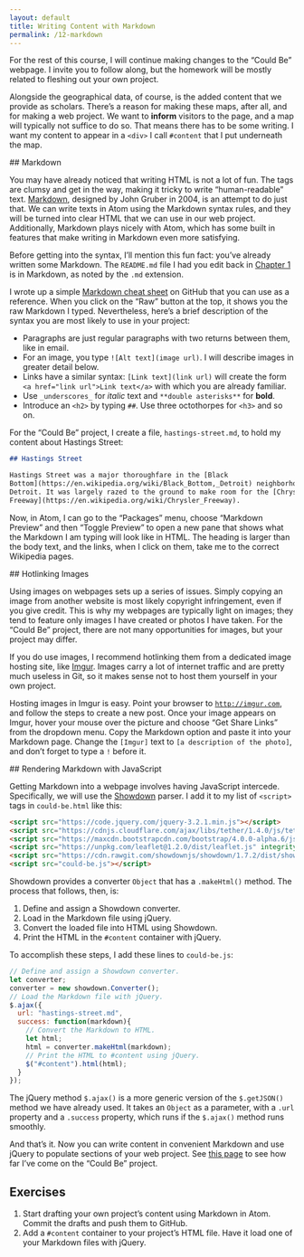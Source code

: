 ```yaml
---
layout: default
title: Writing Content with Markdown
permalink: /12-markdown
---
```


For the rest of this course, I will continue making changes to the “Could Be”
webpage. I invite you to follow along, but the homework will be mostly related
to fleshing out your own project. 

Alongside the geographical data, of course, is the added content that we
provide as scholars. There’s a reason for making these maps, after all, and
for making a web project. We want to **inform** visitors to the page, and a
map will typically not suffice to do so. That means there has to be some
writing. I want my content to appear in a `<div>` I call `#content` that I put
underneath the map.

<section id="markdown">
## Markdown

You may have already noticed that writing HTML is not a lot of fun. The tags
are clumsy and get in the way, making it tricky to write “human-readable”
text. [Markdown](https://daringfireball.net/projects/markdown/), designed by
John Gruber in 2004, is an attempt to do just that. We can write texts in Atom
using the Markdown syntax rules, and they will be turned into clear HTML that
we can use in our web project. Additionally, Markdown plays nicely with Atom,
which has some built in features that make writing in Markdown even more
satisfying.

Before getting into the syntax, I’ll mention this fun fact: you’ve already
written some Markdown. The `README.md` file I had you edit back in [Chapter
1](/1-environment) is in Markdown, as noted by the `.md` extension. 

I wrote up a simple [Markdown cheat
sheet](https://gist.github.com/muziejus/53a24ef58a90599ed8dff18276a9c744) on
GitHub that you can use as a reference. When you click on the “Raw” button at
the top, it shows you the raw Markdown I typed. Nevertheless, here’s a brief
description of the syntax you are most likely to use in your project:

* Paragraphs are just regular paragraphs with two returns between them, like
in email.
* For an image, you type `![Alt text](image url)`. I will describe images in
greater detail below.
* Links have a similar syntax: `[Link text](link url)` will create the form
`<a href="link url">Link text</a>` with which you are already familiar.
* Use `_underscores_` for _italic_ text and `**double asterisks**` for **bold**.
* Introduce an `<h2>` by typing `##`. Use three octothorpes for `<h3>` and so
on.

For the “Could Be” project, I create a file, `hastings-street.md`, to hold my
content about Hastings Street:

```markdown
## Hastings Street

Hastings Street was a major thoroughfare in the [Black
Bottom](https://en.wikipedia.org/wiki/Black_Bottom,_Detroit) neighborhood of
Detroit. It was largely razed to the ground to make room for the [Chrysler
Freeway](https://en.wikipedia.org/wiki/Chrysler_Freeway). 
```

Now, in Atom, I can go to the “Packages” menu, choose “Markdown Preview” and
then “Toggle Preview” to open a new pane that shows what the Markdown I am
typing will look like in HTML. The heading is larger than the body text, and
the links, when I click on them, take me to the correct Wikipedia pages. 
</section>

<section id="hotlinking-images">
## Hotlinking Images

Using images on webpages sets up a series of issues. Simply copying an image
from another website is most likely copyright infringement, even if you give
credit. This is why my webpages are typically light on images; they tend to
feature only images I have created or photos I have taken. For the “Could Be”
project, there are not many opportunities for images, but your project may
differ.

If you do use images, I recommend hotlinking them from a dedicated image
hosting site, like [Imgur](http://imgur.com). Images carry a lot of internet
traffic and are pretty much useless in Git, so it makes sense not to host them
yourself in your own project.

Hosting images in Imgur is easy. Point your browser to
[`http://imgur.com`](http://imgur.com), and follow the steps to create a new
post. Once your image appears on Imgur, hover your mouse over the picture and
choose “Get Share Links” from the dropdown menu. Copy the Markdown option and
paste it into your Markdown page. Change the `[Imgur]` text to `[a
description of the photo]`, and don’t forget to type a `!` before it. 

</section>
<section id="showdown">
## Rendering Markdown with JavaScript

Getting Markdown into a webpage involves having JavaScript intercede.
Specifically, we will use the
[Showdown](https://github.com/showdownjs/showdown) parser. I add it to my list
of `<script>` tags in `could-be.html` like this:

```html
<script src="https://code.jquery.com/jquery-3.2.1.min.js"></script>
<script src="https://cdnjs.cloudflare.com/ajax/libs/tether/1.4.0/js/tether.min.js" integrity="sha384-DztdAPBWPRXSA/3eYEEUWrWCy7G5KFbe8fFjk5JAIxUYHKkDx6Qin1DkWx51bBrb" crossorigin="anonymous"></script>
<script src="https://maxcdn.bootstrapcdn.com/bootstrap/4.0.0-alpha.6/js/bootstrap.min.js" integrity="sha384-vBWWzlZJ8ea9aCX4pEW3rVHjgjt7zpkNpZk+02D9phzyeVkE+jo0ieGizqPLForn" crossorigin="anonymous"></script>
<script src="https://unpkg.com/leaflet@1.2.0/dist/leaflet.js" integrity="sha512-lInM/apFSqyy1o6s89K4iQUKg6ppXEgsVxT35HbzUupEVRh2Eu9Wdl4tHj7dZO0s1uvplcYGmt3498TtHq+log==" crossorigin=""></script>
<script src="https://cdn.rawgit.com/showdownjs/showdown/1.7.2/dist/showdown.min.js"></script>
<script src="could-be.js"></script>
```

Showdown provides a converter `Object` that has a `.makeHtml()` method. The
process that follows, then, is:

1. Define and assign a Showdown converter.
1. Load in the Markdown file using jQuery.
1. Convert the loaded file into HTML using Showdown.
1. Print the HTML in the `#content` container with jQuery.

To accomplish these steps, I add these lines to `could-be.js`:

```javascript
// Define and assign a Showdown converter.
let converter;
converter = new showdown.Converter();
// Load the Markdown file with jQuery.
$.ajax({
  url: "hastings-street.md",
  success: function(markdown){
    // Convert the Markdown to HTML.
    let html;
    html = converter.makeHtml(markdown);
    // Print the HTML to #content using jQuery.
    $("#content").html(html);
  }
});
```

The jQuery method `$.ajax()` is a more generic version of the `$.getJSON()`
method we have already used. It takes an `Object` as a parameter, with a
`.url` property and a `.success` property, which runs if the `$.ajax()` method
runs smoothly. 

And that’s it. Now you can write content in convenient Markdown and use jQuery
to populate sections of your web project. See [this
page](/examples/could-be12.html) to see how far I’ve come on the “Could Be”
project.
</section>

## Exercises

1. Start drafting your own project’s content using Markdown in Atom. Commit
   the drafts and push them to GitHub.
1. Add a `#content` container to your project’s HTML file. Have it load one of
   your Markdown files with jQuery.
